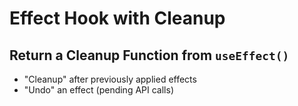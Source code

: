 # Effect Hook with Cleanup

## Return a Cleanup Function from `useEffect()`

* "Cleanup" after previously applied effects
* "Undo" an effect (pending API calls)